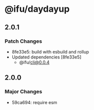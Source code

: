 # @ifu/daydayup

## 2.0.1

### Patch Changes

- 8fe33e5: build with esbuild and rollup
- Updated dependencies [8fe33e5]
  - @ifu/cli@0.0.4

## 2.0.0

### Major Changes

- 59ca694: require esm
